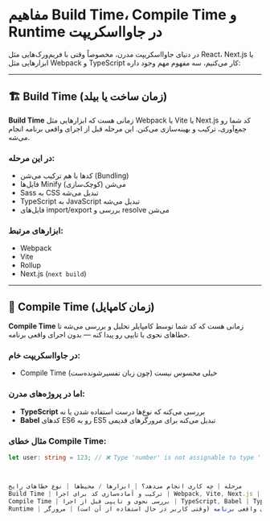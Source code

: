 # مفاهیم Build Time، Compile Time و Runtime در جاوااسکریپت

در دنیای جاوااسکریپت مدرن، مخصوصاً وقتی با فریم‌ورک‌هایی مثل React، Next.js یا ابزارهایی مثل Webpack و TypeScript کار می‌کنیم، سه مفهوم مهم وجود داره:

---

## 🏗️ Build Time (زمان ساخت یا بیلد)

**Build Time** زمانی هست که ابزارهایی مثل Webpack یا Vite یا Next.js کد شما رو جمع‌آوری، ترکیب و بهینه‌سازی می‌کنن. این مرحله قبل از اجرای واقعی برنامه انجام می‌شه.

### در این مرحله:
- کدها با هم ترکیب می‌شن (Bundling)
- فایل‌ها Minify می‌شن (کوچک‌سازی)
- Sass به CSS تبدیل می‌شه
- TypeScript به JavaScript تبدیل می‌شه
- فایل‌های import/export بررسی و resolve می‌شن

### ابزارهای مرتبط:
- Webpack
- Vite
- Rollup
- Next.js (`next build`)

---

## 🧾 Compile Time (زمان کامپایل)

**Compile Time** زمانی هست که کد شما توسط کامپایلر تحلیل و بررسی می‌شه تا خطاهای نحوی یا تایپی رو پیدا کنه — بدون اجرای واقعی برنامه.

### در جاوااسکریپت خام:
- Compile Time خیلی محسوس نیست (چون زبان تفسیرشونده‌ست)

### اما در پروژه‌های مدرن:
- **TypeScript** بررسی می‌کنه که نوع‌ها درست استفاده شدن یا نه
- **Babel** کدهای ES6 رو به ES5 تبدیل می‌کنه برای مرورگرهای قدیمی

### مثال خطای Compile Time:
```ts
let user: string = 123; // ❌ Type 'number' is not assignable to type 'string'



مرحله | چه کاری انجام می‌دهد؟ | ابزارها / محیط‌ها | نوع خطاهای رایج
Build Time | ترکیب و آماده‌سازی کد برای اجرا | Webpack, Vite, Next.js | Missing file, unresolved imports
Compile Time | بررسی نحوی و تایپی قبل از اجرا | TypeScript, Babel | Type errors, syntax errors
Runtime | اجرای واقعی برنامه (وقتی کاربر در حال استفاده از آن است) | مرورگر، Node.js | undefined, خطاهای منطقی در زمان اجرا
